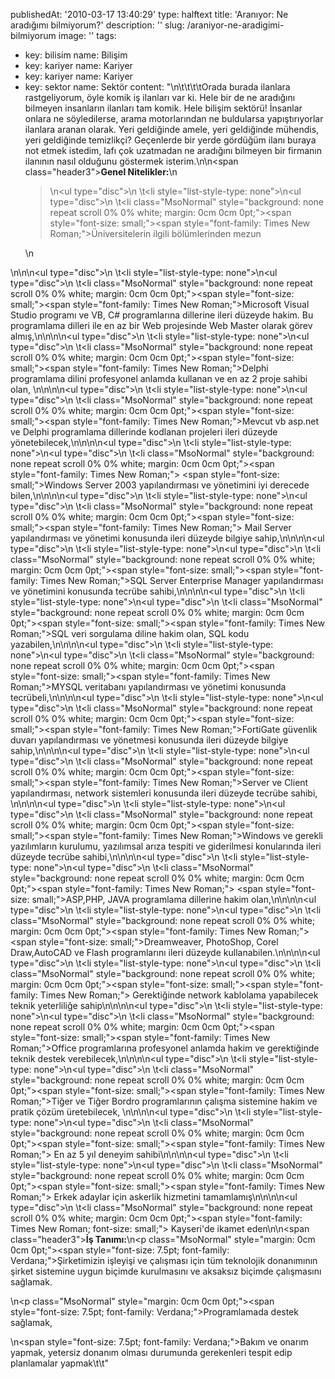 publishedAt: '2010-03-17 13:40:29'
type: halftext
title: 'Aranıyor: Ne aradığımı bilmiyorum?'
description: ''
slug: /araniyor-ne-aradigimi-bilmiyorum
image: ''
tags:
  - key: bilisim
    name: Bilişim
  - key: kariyer
    name: Kariyer
  - key: kariyer
    name: Kariyer
  - key: sektor
    name: Sektör
content: "\n\t\t\t\tOrada burada ilanlara rastgeliyorum, öyle komik iş ilanları var ki. Hele bir de ne aradığını bilmeyen insanların ilanları tam komik. Hele bilişim sektörü! İnsanlar onlara ne söyledilerse, arama motorlarından ne buldularsa yapıştırıyorlar ilanlara aranan olarak. Yeri geldiğinde amele, yeri geldiğinde mühendis, yeri geldiğinde temizlikçi? Geçenlerde bir yerde gördüğüm ilanı buraya not etmek istedim, lafı çok uzatmadan ne aradığını bilmeyen bir firmanın ilanının nasıl olduğunu göstermek isterim.\n\n<span class=\"header3\"><strong>Genel Nitelikler:</strong></span>\n<blockquote>\n<ul type=\"disc\">\n \t<li style=\"list-style-type: none\">\n<ul type=\"disc\">\n \t<li class=\"MsoNormal\" style=\"background: none repeat scroll 0% 0% white; margin: 0cm 0cm 0pt;\"><span style=\"font-size: small;\"><span style=\"font-family: Times New Roman;\">Üniversitelerin ilgili bölümlerinden mezun</span></span></li>\n</ul>\n</li>\n</ul>\n<ul type=\"disc\">\n \t<li style=\"list-style-type: none\">\n<ul type=\"disc\">\n \t<li class=\"MsoNormal\" style=\"background: none repeat scroll 0% 0% white; margin: 0cm 0cm 0pt;\"><span style=\"font-size: small;\"><span style=\"font-family: Times New Roman;\">Microsoft Visual Studio programı ve VB, C# programlarına dillerine ileri düzeyde hakim. Bu programlama dilleri ile en az bir Web projesinde Web Master olarak görev almış,</span></span></li>\n</ul>\n</li>\n</ul>\n<ul type=\"disc\">\n \t<li style=\"list-style-type: none\">\n<ul type=\"disc\">\n \t<li class=\"MsoNormal\" style=\"background: none repeat scroll 0% 0% white; margin: 0cm 0cm 0pt;\"><span style=\"font-size: small;\"><span style=\"font-family: Times New Roman;\">Delphi programlama dilini profesyonel anlamda kullanan ve en az 2 proje sahibi olan, </span></span></li>\n</ul>\n</li>\n</ul>\n<ul type=\"disc\">\n \t<li style=\"list-style-type: none\">\n<ul type=\"disc\">\n \t<li class=\"MsoNormal\" style=\"background: none repeat scroll 0% 0% white; margin: 0cm 0cm 0pt;\"><span style=\"font-size: small;\"><span style=\"font-family: Times New Roman;\">Mevcut vb asp.net ve Delphi programlama dillerinde kodlanan projeleri ileri düzeyde yönetebilecek,</span></span></li>\n</ul>\n</li>\n</ul>\n<ul type=\"disc\">\n \t<li style=\"list-style-type: none\">\n<ul type=\"disc\">\n \t<li class=\"MsoNormal\" style=\"background: none repeat scroll 0% 0% white; margin: 0cm 0cm 0pt;\"><span style=\"font-family: Times New Roman;\"> <span style=\"font-size: small;\">Windows Server 2003 yapılandırması ve yönetimini iyi derecede bilen,</span></span></li>\n</ul>\n</li>\n</ul>\n<ul type=\"disc\">\n \t<li style=\"list-style-type: none\">\n<ul type=\"disc\">\n \t<li class=\"MsoNormal\" style=\"background: none repeat scroll 0% 0% white; margin: 0cm 0cm 0pt;\"><span style=\"font-size: small;\"><span style=\"font-family: Times New Roman;\"> Mail Server yapılandırması ve yönetimi konusunda ileri düzeyde bilgiye sahip,</span></span></li>\n</ul>\n</li>\n</ul>\n<ul type=\"disc\">\n \t<li style=\"list-style-type: none\">\n<ul type=\"disc\">\n \t<li class=\"MsoNormal\" style=\"background: none repeat scroll 0% 0% white; margin: 0cm 0cm 0pt;\"><span style=\"font-size: small;\"><span style=\"font-family: Times New Roman;\">SQL Server Enterprise Manager yapılandırması ve yönetimini konusunda tecrübe sahibi,</span></span></li>\n</ul>\n</li>\n</ul>\n<ul type=\"disc\">\n \t<li style=\"list-style-type: none\">\n<ul type=\"disc\">\n \t<li class=\"MsoNormal\" style=\"background: none repeat scroll 0% 0% white; margin: 0cm 0cm 0pt;\"><span style=\"font-size: small;\"><span style=\"font-family: Times New Roman;\">SQL veri sorgulama diline hakim olan, SQL kodu yazabilen,</span></span></li>\n</ul>\n</li>\n</ul>\n<ul type=\"disc\">\n \t<li style=\"list-style-type: none\">\n<ul type=\"disc\">\n \t<li class=\"MsoNormal\" style=\"background: none repeat scroll 0% 0% white; margin: 0cm 0cm 0pt;\"><span style=\"font-size: small;\"><span style=\"font-family: Times New Roman;\">MYSQL veritabanı yapılandırması ve yönetimi konusunda tecrübeli,</span></span></li>\n</ul>\n</li>\n</ul>\n<ul type=\"disc\">\n \t<li style=\"list-style-type: none\">\n<ul type=\"disc\">\n \t<li class=\"MsoNormal\" style=\"background: none repeat scroll 0% 0% white; margin: 0cm 0cm 0pt;\"><span style=\"font-size: small;\"><span style=\"font-family: Times New Roman;\">FortiGate güvenlik duvarı yapılandırması ve yönetmesi konusunda ileri düzeyde bilgiye sahip,</span></span></li>\n</ul>\n</li>\n</ul>\n<ul type=\"disc\">\n \t<li style=\"list-style-type: none\">\n<ul type=\"disc\">\n \t<li class=\"MsoNormal\" style=\"background: none repeat scroll 0% 0% white; margin: 0cm 0cm 0pt;\"><span style=\"font-size: small;\"><span style=\"font-family: Times New Roman;\">Server ve Client yapılandırması, network sistemleri konusunda ileri düzeyde tecrübe sahibi, </span></span></li>\n</ul>\n</li>\n</ul>\n<ul type=\"disc\">\n \t<li style=\"list-style-type: none\">\n<ul type=\"disc\">\n \t<li class=\"MsoNormal\" style=\"background: none repeat scroll 0% 0% white; margin: 0cm 0cm 0pt;\"><span style=\"font-size: small;\"><span style=\"font-family: Times New Roman;\">Windows ve gerekli yazılımların kurulumu, yazılımsal arıza tespiti ve giderilmesi konularında ileri düzeyde tecrübe sahibi,</span></span></li>\n</ul>\n</li>\n</ul>\n<ul type=\"disc\">\n \t<li style=\"list-style-type: none\">\n<ul type=\"disc\">\n \t<li class=\"MsoNormal\" style=\"background: none repeat scroll 0% 0% white; margin: 0cm 0cm 0pt;\"><span style=\"font-family: Times New Roman;\"> <span style=\"font-size: small;\">ASP,PHP, JAVA programlama dillerine hakim olan,</span></span></li>\n</ul>\n</li>\n</ul>\n<ul type=\"disc\">\n \t<li style=\"list-style-type: none\">\n<ul type=\"disc\">\n \t<li class=\"MsoNormal\" style=\"background: none repeat scroll 0% 0% white; margin: 0cm 0cm 0pt;\"><span style=\"font-family: Times New Roman;\"> <span style=\"font-size: small;\">Dreamweaver, PhotoShop, Corel Draw,AutoCAD ve Flash programlarını ileri düzeyde kullanabilen.</span></span></li>\n</ul>\n</li>\n</ul>\n<ul type=\"disc\">\n \t<li style=\"list-style-type: none\">\n<ul type=\"disc\">\n \t<li class=\"MsoNormal\" style=\"background: none repeat scroll 0% 0% white; margin: 0cm 0cm 0pt;\"><span style=\"font-size: small;\"><span style=\"font-family: Times New Roman;\"> Gerektiğinde network kablolama yapabilecek teknik yeterliliğe sahip</span></span></li>\n</ul>\n</li>\n</ul>\n<ul type=\"disc\">\n \t<li style=\"list-style-type: none\">\n<ul type=\"disc\">\n \t<li class=\"MsoNormal\" style=\"background: none repeat scroll 0% 0% white; margin: 0cm 0cm 0pt;\"><span style=\"font-size: small;\"><span style=\"font-family: Times New Roman;\">Office programlarına profesyonel anlamda hakim ve gerektiğinde teknik destek verebilecek,</span></span></li>\n</ul>\n</li>\n</ul>\n<ul type=\"disc\">\n \t<li style=\"list-style-type: none\">\n<ul type=\"disc\">\n \t<li class=\"MsoNormal\" style=\"background: none repeat scroll 0% 0% white; margin: 0cm 0cm 0pt;\"><span style=\"font-size: small;\"><span style=\"font-family: Times New Roman;\">Tiğer ve Tiğer Bordro programlarının çalışma sistemine hakim ve pratik çözüm üretebilecek, </span></span></li>\n</ul>\n</li>\n</ul>\n<ul type=\"disc\">\n \t<li style=\"list-style-type: none\">\n<ul type=\"disc\">\n \t<li class=\"MsoNormal\" style=\"background: none repeat scroll 0% 0% white; margin: 0cm 0cm 0pt;\"><span style=\"font-size: small;\"><span style=\"font-family: Times New Roman;\"> En az 5 yıl deneyim sahibi</span></span></li>\n</ul>\n</li>\n</ul>\n<ul type=\"disc\">\n \t<li style=\"list-style-type: none\">\n<ul type=\"disc\">\n \t<li class=\"MsoNormal\" style=\"background: none repeat scroll 0% 0% white; margin: 0cm 0cm 0pt;\"><span style=\"font-size: small;\"><span style=\"font-family: Times New Roman;\"> Erkek adaylar için askerlik hizmetini tamamlamış</span></span></li>\n</ul>\n</li>\n</ul>\n<ul type=\"disc\">\n \t<li class=\"MsoNormal\" style=\"background: none repeat scroll 0% 0% white; margin: 0cm 0cm 0pt;\"><span style=\"font-family: Times New Roman; font-size: small;\"> Kayseri'de ikamet eden</span></li>\n</ul>\n<span class=\"header3\"><strong>İş Tanımı:</strong></span>\n<p class=\"MsoNormal\" style=\"margin: 0cm 0cm 0pt;\"><span style=\"font-size: 7.5pt; font-family: Verdana;\">Şirketimizin işleyişi ve çalışması için tüm teknolojik donanımının şirket sistemine uygun biçimde kurulmasını ve aksaksız biçimde çalışmasını sağlamak. </span></p>\n<p class=\"MsoNormal\" style=\"margin: 0cm 0cm 0pt;\"><span style=\"font-size: 7.5pt; font-family: Verdana;\">Programlamada destek sağlamak, </span></p>\n<span style=\"font-size: 7.5pt; font-family: Verdana;\">Bakım ve onarım yapmak, yetersiz donanım olması durumunda gerekenleri tespit edip planlamalar yapmak</span></blockquote>\t\t"
